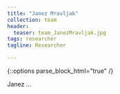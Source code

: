 ```yaml
---
title: "Janez Mravljak"
collection: team
header:
  teaser: team_JanezMravljak.jpg
tags: researcher
tagline: Researcher

---
```


{::options parse_block_html="true" /}

Janez ...

